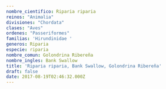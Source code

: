 ```yaml
---
nombre_cientifico: Riparia riparia
reinos: "Animalia"
divisiones: "Chordata"
clases: "Aves"
ordenes: "Passeriformes"
familias: 'Hirundinidae '
generos: Riparia
especie: riparia
nombre_comun: Golondrina Ribereña
nombre_ingles: Bank Swallow
title: 'Riparia riparia, Bank Swallow, Golondrina Ribereña'
draft: false
date: 2017-08-19T02:46:32.000Z
---
```


